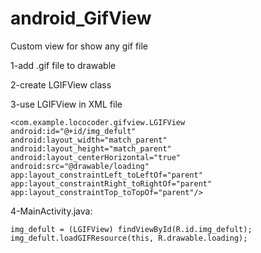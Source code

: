 # android_GifView
Custom view for show any gif file

1-add .gif file to drawable

2-create LGIFView class

3-use LGIFView in XML file
 
    <com.example.lococoder.gifview.LGIFView
    android:id="@+id/img_defult"
    android:layout_width="match_parent"
    android:layout_height="match_parent"
    android:layout_centerHorizontal="true"
    android:src="@drawable/loading"
    app:layout_constraintLeft_toLeftOf="parent"
    app:layout_constraintRight_toRightOf="parent"
    app:layout_constraintTop_toTopOf="parent"/>


    
4-MainActivity.java:

    img_defult = (LGIFView) findViewById(R.id.img_defult);
    img_defult.loadGIFResource(this, R.drawable.loading);
    


